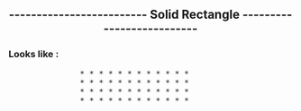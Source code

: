
<h2 align="center" > -------------------------  Solid Rectangle  -------------------------- </h2>


### Looks like :



   <pre>
               * * * * * * * * * * * *
               * * * * * * * * * * * *
               * * * * * * * * * * * *
               * * * * * * * * * * * *
          </pre>
  
